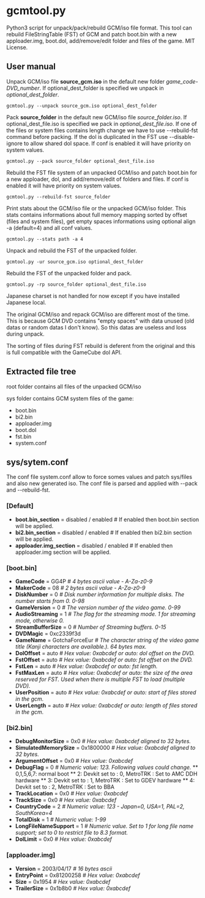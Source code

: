 # gcmtool.py

Python3 script for unpack/pack/rebuild GCM/iso file format. This tool can rebuild FileStringTable (FST) of GCM and patch boot.bin with a new apploader.img, boot.dol, add/remove/edit folder and files of the game. MIT License.

## User manual

Unpack GCM/iso file **source_gcm.iso** in the default new folder _game_code-DVD_number_. If optional_dest_folder is specified we unpack in _optional_dest_folder_.
```
gcmtool.py --unpack source_gcm.iso optional_dest_folder
```
Pack **source_folder** in the default new GCM/iso file _source_folder.iso_. If optional_dest_file.iso is specified we pack in _optional_dest_file.iso_. If one of the files or system files contains length change we have to use --rebuild-fst command before packing. If the dol is duplicated in the FST use --disable-ignore to allow shared dol space.  If conf is enabled it will have priority on system values.
```
gcmtool.py --pack source_folder optional_dest_file.iso
```
Rebuild the FST file system of an unpacked GCM/iso and patch boot.bin for a new apploader, dol, and add/remove/edit of folders and files. If conf is enabled it will have priority on system values.
```
gcmtool.py --rebuild-fst source_folder
```
Print stats about the GCM/iso file or the unpacked GCM/iso folder. This stats contains informations about full memory mapping sorted by offset (files and system files), get empty spaces informations using optional align -a (default=4) and all conf values.
```
gcmtool.py --stats path -a 4 
```
Unpack and rebuild the FST of the unpacked folder.
```
gcmtool.py -ur source_gcm.iso optional_dest_folder
```
Rebuild the FST of the unpacked folder and pack.
```
gcmtool.py -rp source_folder optional_dest_file.iso
```
Japanese charset is not handled for now except if you have installed Japanese local.

The original GCM/iso and repack GCM/iso are different most of the time. This is because GCM DVD contains "empty spaces" with data unused (old datas or random datas I don't know). So this datas are useless and loss during unpack.

The sorting of files during FST rebuild is deferent from the original and this is full compatible with the GameCube dol API.

## Extracted file tree

root folder contains all files of the unpacked GCM/iso

sys folder contains GCM system files of the game:
* boot.bin
* bi2.bin
* apploader.img
* boot.dol
* fst.bin
* system.conf

## sys/sytem.conf

The conf file system.conf allow to force somes values and patch sys/files and also new generated iso. The conf file is parsed and applied with --pack and --rebuild-fst.

### [Default]

* **boot.bin_section** = disabled / enabled # If enabled then boot.bin section will be applied.
* **bi2.bin_section** = disabled / enabled # If enabled then bi2.bin section will be applied.
* **apploader.img_section** = disabled / enabled # If enabled then apploader.img section will be applied.

### [boot.bin]

* **GameCode** = GG4P _# 4 bytes ascii value - A-Za-z0-9_
* **MakerCode** = 08 _# 2 bytes ascii value - A-Za-z0-9_
* **DiskNumber** = 0 _# Disk number information for multiple disks. The number starts from 0. 0-98_
* **GameVersion** = 0 _# The version number of the video game. 0-99_
* **AudioStreaming** = 1 _# The flag for the streaming mode. 1 for streaming mode, otherwise 0._
* **StreamBufferSize** = 0 _# Number of Streaming buffers. 0-15_
* **DVDMagic** = 0xc2339f3d
* **GameName** = GotchaForceEur _# The character string of the video game title (Kanji characters are available.). 64 bytes max._
* **DolOffset** = auto _# Hex value: 0xabcdef or auto: dol offset on the DVD._
* **FstOffset** = auto _# Hex value: 0xabcdef or auto: fst offset on the DVD._
* **FstLen** = auto _# Hex value: 0xabcdef or auto: fst length._
* **FstMaxLen** = auto _# Hex value: 0xabcdef or auto: the size of the area reserved for FST. Used when there is multiple FST to load (multiple DVD)._
* **UserPosition** = auto _# Hex value: 0xabcdef or auto: start of files stored in the gcm._
* **UserLength** = auto _# Hex value: 0xabcdef or auto: length of files stored in the gcm._

### [bi2.bin]

* **DebugMonitorSize** = 0x0 _# Hex value: 0xabcdef aligned to 32 bytes._
* **SimulatedMemorySize** = 0x1800000 _# Hex value: 0xabcdef aligned to 32 bytes._
* **ArgumentOffset** = 0x0 _# Hex value: 0xabcdef_
* **DebugFlag** = 0 _# Numeric value: 123. Following values could change._
** 0,1,5,6,7: normal boot
** 2: Devkit set to : 0, MetroTRK : Set to AMC DDH hardware
** 3: Devkit set to : 1, MetroTRK : Set to GDEV hardware
** 4: Devkit set to : 2, MetroTRK : Set to BBA
* **TrackLocation** = 0x0 _# Hex value: 0xabcdef_
* **TrackSize** = 0x0 _# Hex value: 0xabcdef_
* **CountryCode** = 2 _# Numeric value: 123 - Japan=0, USA=1, PAL=2, SouthKorea=4_
* **TotalDisk** = 1 _# Numeric value: 1-99_
* **LongFileNameSupport** = 1 _# Numeric value. Set to 1 for long file name support; set to 0 to restrict file to 8.3 format._
* **DolLimit** = 0x0 _# Hex value: 0xabcdef_

### [apploader.img]

* **Version** = 2003/04/17 _# 16 bytes ascii_
* **EntryPoint** = 0x81200258 _# Hex value: 0xabcdef_
* **Size** = 0x1954 _# Hex value: 0xabcdef_
* **TrailerSize** = 0x1b8b0 _# Hex value: 0xabcdef_
